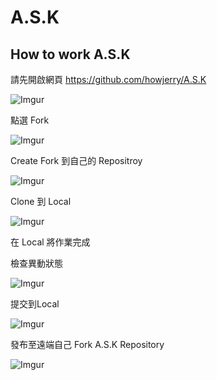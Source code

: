 # A.S.K

## How to work A.S.K

請先開啟網頁 https://github.com/howjerry/A.S.K

![Imgur](https://i.imgur.com/aXZtGhv.png)

點選 Fork

![Imgur](https://i.imgur.com/TxpxAGI.png)

Create Fork 到自己的 Repositroy

![Imgur](https://i.imgur.com/AZKXfw9.jpg)

Clone 到 Local

![Imgur](https://i.imgur.com/OlykdTY.jpg)

在 Local 將作業完成

檢查異動狀態

![Imgur](https://i.imgur.com/OpZV27m.png)

提交到Local

![Imgur](https://i.imgur.com/f8vw1vD.png)

發布至遠端自己 Fork A.S.K Repository

![Imgur](https://i.imgur.com/Gd9II8K.png)



